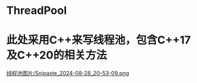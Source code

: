 # ThreadPool
# 此处采用C++来写线程池，包含C++17及C++20的相关方法
[线程池图片/Snipaste_2024-08-28_20-53-09.png
](https://github.com/wiccanwang/ThreadPool/blob/main/%E7%BA%BF%E7%A8%8B%E6%B1%A0%E5%9B%BE%E7%89%87/Snipaste_2024-08-28_20-53-09.png)
